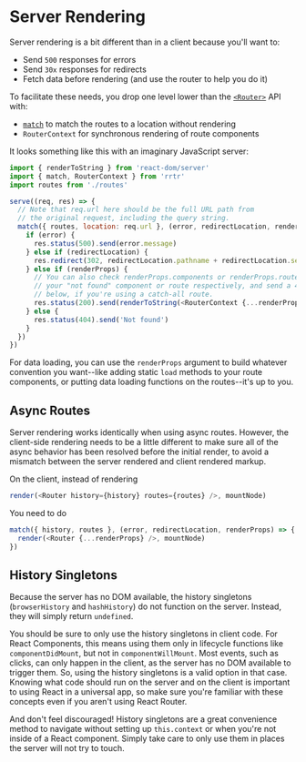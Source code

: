 # Server Rendering

Server rendering is a bit different than in a client because you'll want to:

- Send `500` responses for errors
- Send `30x` responses for redirects
- Fetch data before rendering (and use the router to help you do it)

To facilitate these needs, you drop one level lower than the [`<Router>`](/docs/API.md#Router) API with:  

- [`match`](/docs/API.md#match-routes-location-history-options--cb) to match the routes to a location without rendering
- `RouterContext` for synchronous rendering of route components

It looks something like this with an imaginary JavaScript server:

```js
import { renderToString } from 'react-dom/server'
import { match, RouterContext } from 'rrtr'
import routes from './routes'

serve((req, res) => {
  // Note that req.url here should be the full URL path from
  // the original request, including the query string.
  match({ routes, location: req.url }, (error, redirectLocation, renderProps) => {
    if (error) {
      res.status(500).send(error.message)
    } else if (redirectLocation) {
      res.redirect(302, redirectLocation.pathname + redirectLocation.search)
    } else if (renderProps) {
      // You can also check renderProps.components or renderProps.routes for
      // your "not found" component or route respectively, and send a 404 as
      // below, if you're using a catch-all route.
      res.status(200).send(renderToString(<RouterContext {...renderProps} />))
    } else {
      res.status(404).send('Not found')
    }
  })
})
```

For data loading, you can use the `renderProps` argument to build whatever convention you want--like adding static `load` methods to your route components, or putting data loading functions on the routes--it's up to you.

## Async Routes

Server rendering works identically when using async routes. However, the client-side rendering needs to be a little different to make sure all of the async behavior has been resolved before the initial render, to avoid a mismatch between the server rendered and client rendered markup.

On the client, instead of rendering

```js
render(<Router history={history} routes={routes} />, mountNode)
```

You need to do

```js
match({ history, routes }, (error, redirectLocation, renderProps) => {
  render(<Router {...renderProps} />, mountNode)
})
```

## History Singletons

Because the server has no DOM available, the history singletons (`browserHistory` and `hashHistory`) do not function on the server. Instead, they will simply return `undefined`.

You should be sure to only use the history singletons in client code. For React Components, this means using them only in lifecycle functions like `componentDidMount`, but not in `componentWillMount`. Most events, such as clicks, can only happen in the client, as the server has no DOM available to trigger them. So, using the history singletons is a valid option in that case. Knowing what code should run on the server and on the client is important to using React in a universal app, so make sure you're familiar with these concepts even if you aren't using React Router.

And don't feel discouraged! History singletons are a great convenience method to navigate without setting up `this.context` or when you're not inside of a React component. Simply take care to only use them in places the server will not try to touch.

